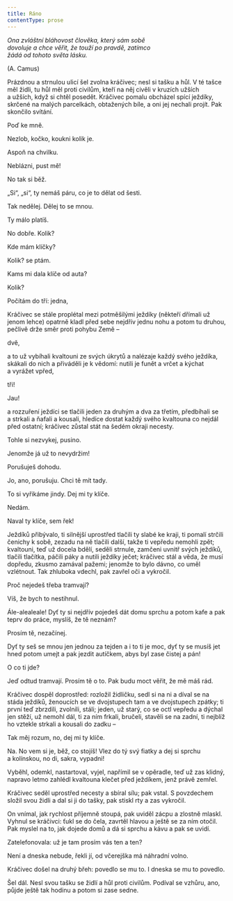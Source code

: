 ```yaml
---
title: Ráno
contentType: prose
---
```


_Ona zvláštní bláhovost člověka, který sám sobě  
dovoluje a chce věřit, že touží po pravdě, zatímco  
žádá od tohoto světa lásku._

(A. Camus)

  

Prázdnou a strnulou ulicí šel zvolna kráčivec; nesl si tašku a hůl. V té tašce měl židli, tu hůl měl proti civilům, kteří na něj civěli v kruzích užších a užších, když si chtěl posedět. Kráčivec pomalu obcházel spící ježdíky, skrčené na malých parcelkách, obtažených bíle, a oni jej nechali projít. Pak skončilo svítání.

Poď ke mně.

Nezlob, kočko, koukni kolik je.

Aspoň na chvilku.

Neblázni, pust mě!

No tak si běž.

„Si“, „si“, ty nemáš páru, co je to dělat od šesti.

Tak nedělej. Dělej to se mnou.

Ty málo platíš.

No dobře. Kolik?

Kde mám klíčky?

Kolik? se ptám.

Kams mi dala klíče od auta?

Kolik?

Počítám do tří: jedna,

Kráčivec se stále proplétal mezi potměšilými ježdíky (někteří dřímali už jenom lehce) opatrně kladl před sebe nejdřív jednu nohu a potom tu druhou, pečlivě drže směr proti pohybu Země –

dvě,

a to už vybíhali kvaltouni ze svých úkrytů a nalézaje každý svého ježdíka, skákali do nich a přiváděli je k vědomí: nutili je funět a vrčet a kýchat a vyrážet vpřed,

tři!

Jau!

a rozzuření ježdíci se tlačili jeden za druhým a dva za třetím, předbíhali se a strkali a ňafali a kousali, hledíce dostat každý svého kvaltouna co nejdál před ostatní; kráčivec zůstal stát na šedém okraji necesty.

Tohle si nezvykej, pusino.

Jenomže já už to nevydržim!

Porušuješ dohodu.

Jo, ano, porušuju. Chci tě mít tady.

To si vyřikáme jindy. Dej mi ty klíče.

Nedám.

Naval ty klíče, sem řek!

Ježdíků přibývalo, ti silnější uprostřed tlačili ty slabé ke kraji, ti pomalí strčili čenichy k sobě, zezadu na ně tlačili další, takže ti ve­předu nemohli zpět; kvaltouni, teď už docela bdělí, seděli strnule, zamčeni uvnitř svých ježdíků, tlačili tlačítka, páčili páky a nutili ježdíky ječet; kráčivec stál a věda, že musí dopředu, zkusmo zamával pažemi; jenomže to bylo dávno, co uměl vzlétnout. Tak zhluboka vdechl, pak zavřel oči a vykročil.

Proč nejedeš třeba tramvají?

Víš, že bych to nestihnul.

Ále-alealeale! Dyť ty si nejdřív pojedeš dát domu sprchu a potom kafe a pak teprv do práce, myslíš, že tě neznám?

Prosím tě, nezačínej.

Dyť ty seš se mnou jen jednou za tejden a i to ti je moc, dyť ty se musíš jet hned potom umejt a pak jezdit autíčkem, abys byl zase čistej a pán!

O co ti jde?

Jeď odtud tramvají. Prosím tě o to. Pak budu moct věřit, že mě máš rád.

Kráčivec dospěl doprostřed: rozložil židličku, sedl si na ni a díval se na stáda ježdíků, ženoucích se ve dvojstupech tam a ve dvojstupech zpátky; ti první teď zbrzdili, zvolnili, stáli; jeden, už starý, co se octl vepředu a dýchal jen stěží, už nemohl dál, ti za ním frkali, bručeli, stavěli se na zadní, ti nejblíž ho vztekle strkali a kousali do zadku –

Tak měj rozum, no, dej mi ty klíče.

Na. No vem si je, běž, co stojíš! Vlez do tý svý fiatky a dej si sprchu a kolínskou, no di, sakra, vypadni!

Vyběhl, odemkl, nastartoval, vyjel, napřímil se v opěradle, teď už zas klidný, napravo letmo zahlédl kvaltouna klečet před ježdíkem, jenž právě zemřel.

Kráčivec seděl uprostřed necesty a sbíral sílu; pak vstal. S povzdechem složil svou židli a dal si ji do tašky, pak stiskl rty a zas vykročil.

On vnímal, jak rychlost příjemně stoupá, pak uviděl zácpu a zlostně mlaskl. Vyhnul se kráčivci: ťukl se do čela, zavrtěl hlavou a ještě se za ním otočil. Pak myslel na to, jak dojede domů a dá si sprchu a kávu a pak se uvidí.

Zatelefonovala: už je tam prosím vás ten a ten?

Není a dneska nebude, řekli jí, od včerejška má náhradní volno.

Kráčivec došel na druhý břeh: povedlo se mu to. I dneska se mu to povedlo.

Šel dál. Nesl svou tašku se židlí a hůl proti civilům. Podíval se vzhůru, ano, půjde ještě tak hodinu a potom si zase sedne.
